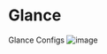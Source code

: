 # Glance
Glance Configs
![image](https://github.com/user-attachments/assets/79519627-6a0c-4b57-97cf-34fa9a1b0bdb)

